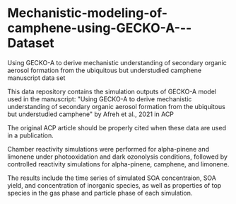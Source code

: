 # Mechanistic-modeling-of-camphene-using-GECKO-A---Dataset
Using GECKO-A to derive mechanistic understanding of secondary organic aerosol formation from the ubiquitous but understudied camphene manuscript data set

This data repository contains the simulation outputs of GECKO-A model used in the manuscript: 
"Using GECKO-A to derive mechanistic understanding of secondary organic aerosol formation from the ubiquitous but understudied camphene"
by Afreh et al., 2021 in ACP

The original ACP article should be properly cited when these data are used in a publication.

Chamber reactivity simulations were performed for alpha-pinene and limonene under photooxidation and dark ozonolysis conditions, 
followed by controlled reactivity simulations for alpha-pinene, camphene, and limonene.

The results include the time series of simulated SOA concentraion, SOA yield, and concentration of inorganic species, as well as properties of top species in the gas phase and particle phase of each simulation.
